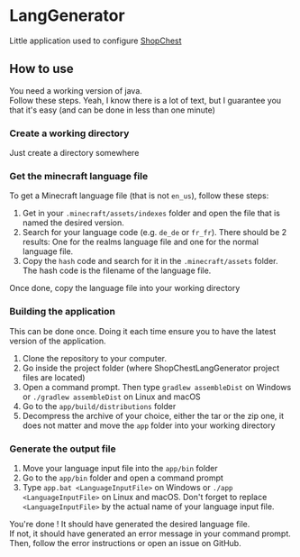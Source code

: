 # LangGenerator

Little application used to configure [ShopChest](https://github.com/Flowsqy/ShopChest)

## How to use

You need a working version of java.
<br>
Follow these steps. Yeah, I know there is a lot of text, but I guarantee you that it's easy (and can be done in less than one minute)

### Create a working directory

Just create a directory somewhere

### Get the minecraft language file
To get a Minecraft language file (that is not `en_us`), follow these steps:

1. Get in your `.minecraft/assets/indexes` folder and open the file that is named the desired version.
2. Search for your language code (e.g. `de_de` or `fr_fr`). There should be 2 results: One for the realms language file and one for the normal language file.
3. Copy the `hash` code and search for it in the `.minecraft/assets` folder. The hash code is the filename of the language file.

Once done, copy the language file into your working directory

### Building the application

This can be done once. Doing it each time ensure you to have the latest version of the application.

1. Clone the repository to your computer.
2. Go inside the project folder
(where ShopChestLangGenerator project files are located)
3. Open a command prompt. Then type `gradlew assembleDist` on Windows or `./gradlew assembleDist` on Linux and macOS
4. Go to the `app/build/distributions` folder
5. Decompress the archive of your choice, either the tar or the zip one, it does not matter and move the `app` folder into your working directory

### Generate the output file

1. Move your language input file into the `app/bin` folder
2. Go to the `app/bin` folder and open a command prompt
3. Type `app.bat <LanguageInputFile>` on Windows or `./app <LanguageInputFile>` on Linux and macOS. 
Don't forget to replace `<LanguageInputFile>` by the actual name of your language input file.

You're done ! It should have generated the desired language file.
<br>
If not, it should have generated an error message in your command prompt.
Then, follow the error instructions or open an issue on GitHub.

